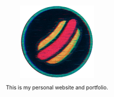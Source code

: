<p align="center">
  <img src="assets/images/logo.png" alt="@Micharl13 Logo" width="200"/>
</p>

<p align="center">This is my personal website and portfolio.</p>
